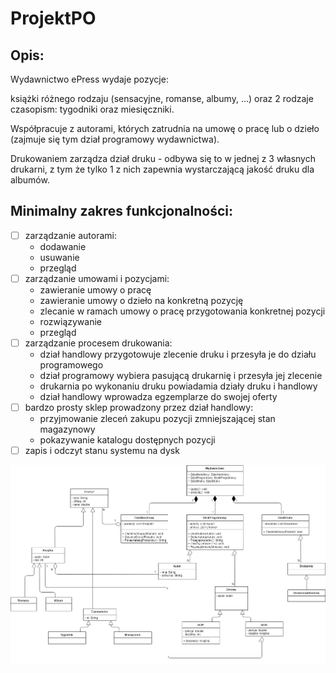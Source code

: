# ProjektPO

## Opis:
Wydawnictwo ePress wydaje pozycje:

książki różnego rodzaju (sensacyjne, romanse, albumy, ...) oraz
2 rodzaje czasopism: tygodniki oraz miesięczniki.

Współpracuje z autorami, których zatrudnia na umowę o pracę lub o dzieło (zajmuje się tym dział programowy wydawnictwa).

Drukowaniem zarządza dział druku - odbywa się to w jednej z 3 własnych drukarni,
z tym że tylko 1 z nich zapewnia wystarczającą jakość druku dla albumów. 

## Minimalny zakres funkcjonalności:
- [ ] zarządzanie autorami:
    * dodawanie
    * usuwanie
    * przegląd
- [ ] zarządzanie umowami i pozycjami:
    * zawieranie umowy o pracę
    * zawieranie umowy o dzieło na konkretną pozycję
    * zlecanie w ramach umowy o pracę przygotowania konkretnej pozycji
    * rozwiązywanie
    * przegląd
- [ ] zarządzanie procesem drukowania:
    * dział handlowy przygotowuje zlecenie druku i przesyła je do działu programowego
    * dział programowy wybiera pasującą drukarnię i przesyła jej zlecenie
    * drukarnia po wykonaniu druku powiadamia działy druku i handlowy
    * dział handlowy wprowadza egzemplarze do swojej oferty
- [ ] bardzo prosty sklep prowadzony przez dział handlowy:
    * przyjmowanie zleceń zakupu pozycji zmniejszającej stan magazynowy
    * pokazywanie katalogu dostępnych pozycji
- [ ] zapis i odczyt stanu systemu na dysk

![UML Projektu](/UML/UML.png)
